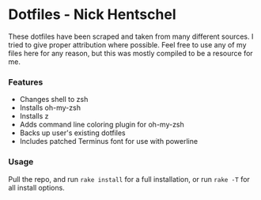 # Dotfiles - Nick Hentschel #

These dotfiles have been scraped and taken from many different sources. I tried to give proper attribution where possible. Feel free to use any of my files here for any reason, but this was mostly compiled to be a resource for me.

### Features ###

- Changes shell to zsh
- Installs oh-my-zsh
- Installs z
- Adds command line coloring plugin for oh-my-zsh
- Backs up user's existing dotfiles
- Includes patched Terminus font for use with powerline

### Usage ###

Pull the repo, and run `rake install` for a full installation, or run `rake -T` for all install options.
